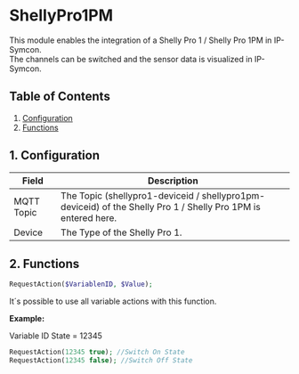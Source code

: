 # ShellyPro1PM
   This module enables the integration of a Shelly Pro 1 / Shelly Pro 1PM in IP-Symcon.\
   The channels can be switched and the sensor data is visualized in IP-Symcon.   
    
   ## Table of Contents
   1. [Configuration](#1-configuration)
   2. [Functions](#2-functions)
   
   ## 1. Configuration
   
   Field        | Description
   ------------ | -------------
   MQTT Topic   | The Topic (shellypro1-deviceid / shellypro1pm-deviceid) of the Shelly Pro 1 / Shelly Pro 1PM is entered here.
   Device       | The Type of the Shelly Pro 1.
   
   ## 2. Functions

   ```php
   RequestAction($VariablenID, $Value);
   ```
   It´s possible to use all variable actions with this function.
   
   **Example:**

   Variable ID State = 12345
   ```php
   RequestAction(12345 true); //Switch On State
   RequestAction(12345 false); //Switch Off State
   ```